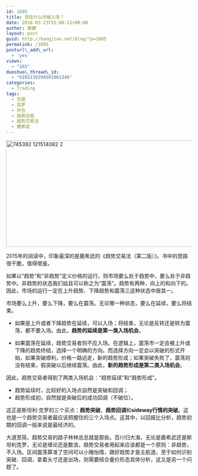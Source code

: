 ```yaml
---
id: 1605
title: 该在什么时候入场？
date: 2016-03-23T15:00:12+00:00
author: 康健
layout: post
guid: http://kangjian.net/blog/?p=1605
permalink: /1605
posturl\_add\_url:
  - 'yes'
views:
  - "265"
duoshuo\_thread\_id:
  - "6265139294503961346"
categories:
  - Trading
tags:
  - 交易
  - 克罗
  - 开仓
  - 趋势交易
  - 趋势交易法
  - 鹿希武
---
```

<img style="margin-left:auto;margin-right:auto" src="http://kangjian.net/images/2016/03/745392_121514082_2.jpg" alt="745392 121514082 2" border="0" width="600" height="289" />

2015年的阅读中，印象最深的是鹿希武的《趋势交易法（第二版）》。书中的思路很干脆，值得借鉴。

如果以“趋势”和“非趋势”定义价格的运行，则市场要么处于趋势中，要么处于非趋势中。非趋势的状态我们姑且可以称之为“震荡”。趋势有两种，向上的和向下的。因此，市场的运行一定在上升趋势、下降趋势和震荡三这种状态中居其一。 

市场要么上升，要么下降，要么在震荡。无论哪一种状态，要么在延续，要么将结束。 

  * 如果是上升或者下降趋势在延续，可以入场；将结束，无论是反转还是转为震荡，都不要入场。由此，**趋势的延续是第一类入场机会**。

  * 如果震荡在延续，趋势交易者则不应入场。在逻辑上，震荡市一定会被上升或下降的趋势终结，选择一个明确的方向。而选择方向一定会以突破的形式开始，如果突破顺利，价格一路远走，新的趋势形成；如果突破失败了，震荡则没有结束，假突破以后继续震荡。由此，**新的趋势形成是第二类入场机会**。

因此，趋势交易者得到了两类入场机会：“趋势延续”和“趋势形成”。

  * 趋势延续时，比较好的入场点自然是突破和回调；
  * 趋势形成初，自然就是突破后的成功回调（不破位）。

这正是斯坦利·克罗的三个买点：**趋势突破**、**趋势回调**和**sideway行情的突破**。这也是一个趋势交易者最应该把握住的三个入场点。这其中，以回报比分析，趋势初期的回调一般来说是最经济的。 

大道至简，趋势交易的路子林林总总就是那些。百川归大海，无论是鹿希武还是斯坦利克罗，无论是缠论还是数浪，趋势交易者用起来应该都是一个原则：非趋势，不入场。区间震荡算准了空间可以小赌怡情，跟好趋势才是主航道。至于如何识别突破、回调，拿着头寸还是出场，则需要结合量价形态具体分析，这又是另一个问题了。